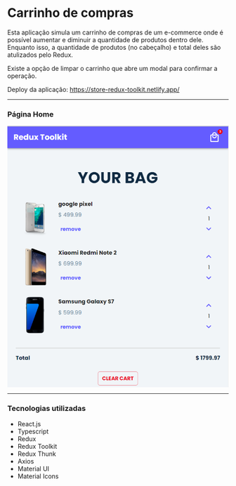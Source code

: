 # Carrinho de compras

Esta aplicação simula um carrinho de compras de um e-commerce onde é possível aumentar e diminuir a quantidade de produtos dentro dele. Enquanto isso, a quantidade de produtos (no cabeçalho) e total deles são atulizados pelo Redux.

Existe a opção de limpar o carrinho que abre um modal para confirmar a operação.

Deploy da aplicação: https://store-redux-toolkit.netlify.app/

---

### Página Home

<div align="center">
  <img src="./src/assets/home-page.png" alt="Home Page" style="display:block; margin:auto;" />
</div>

---

### Tecnologias utilizadas

- React.js
- Typescript
- Redux
- Redux Toolkit
- Redux Thunk
- Axios
- Material UI
- Material Icons
